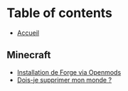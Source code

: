 # Table of contents

* [Accueil](README.md)

## Minecraft

* [Installation de Forge via Openmods](minecraft/installation-de-forge-via-openmod.md)
* [Dois-je supprimer mon monde ?](minecraft/dois-je-supprimer-mon-monde.md)


